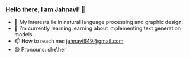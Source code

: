 ### Hello there, I am Jahnavi! 👋


- 🔭 My interests lie in natural language processing and graphic design.
- 🌱 I’m currently learning learning about implementing text generation models.
- 📫 How to reach me: jahnavi649@gmail.com
- 😄 Pronouns: she\her

